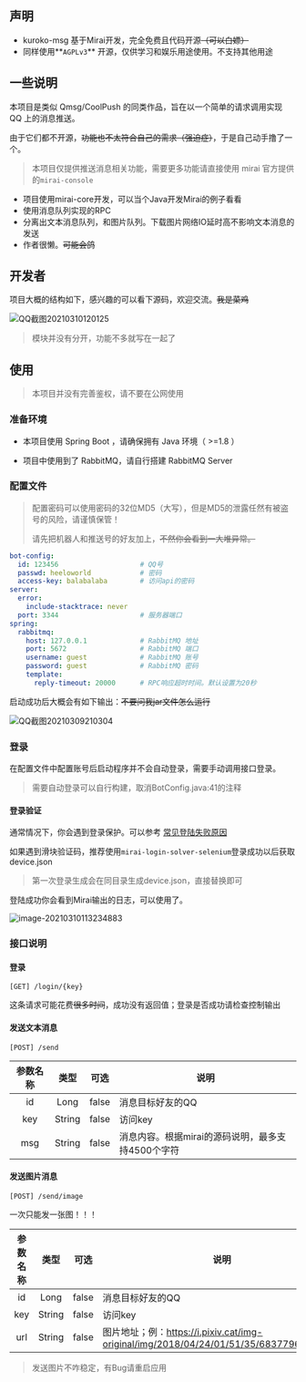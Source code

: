 ## 声明

- kuroko-msg 基于Mirai开发，完全免费且代码开源~~（可以白嫖）~~
- 同样使用**`AGPLv3`** 开源，仅供学习和娱乐用途使用。不支持其他用途

## 一些说明

本项目是类似 Qmsg/CoolPush 的同类作品，旨在以一个简单的请求调用实现 QQ 上的消息推送。

由于它们都不开源，~~功能也不太符合自己的需求（强迫症）~~，于是自己动手撸了一个。

> 本项目仅提供推送消息相关功能，需要更多功能请直接使用 mirai 官方提供的`mirai-console`

- 项目使用mirai-core开发，可以当个Java开发Mirai的例子看看
- 使用消息队列实现的RPC
- 分离出文本消息队列，和图片队列。下载图片网络IO延时高不影响文本消息的发送
- 作者很懒。~~可能会鸽~~

## 开发者

项目大概的结构如下，感兴趣的可以看下源码，欢迎交流。~~我是菜鸡~~

![QQ截图20210310120125](E:\java-workspace\kuroko-msg\images\QQ截图20210310120125.png)

> 模块并没有分开，功能不多就写在一起了

## 使用

>  本项目并没有完善鉴权，请不要在公网使用

### 准备环境

- 本项目使用 Spring Boot ，请确保拥有 Java 环境（ >=1.8 ）

- 项目中使用到了 RabbitMQ，请自行搭建 RabbitMQ Server


### 配置文件

> 配置密码可以使用密码的32位MD5（大写），但是MD5的泄露任然有被盗号的风险，请谨慎保管！
>
> 请先把机器人和推送号的好友加上，~~不然你会看到一大堆异常。~~

```yml
bot-config:
  id: 123456                    # QQ号
  passwd: heeloworld            # 密码
  access-key: balabalaba        # 访问api的密码
server:
  error:
    include-stacktrace: never
  port: 3344                    # 服务器端口
spring:
  rabbitmq:
    host: 127.0.0.1             # RabbitMQ 地址
    port: 5672                  # RabbitMQ 端口
    username: guest             # RabbitMQ 账号
    password: guest             # RabbitMQ 密码
    template:
      reply-timeout: 20000      # RPC响应超时时间。默认设置为20秒
```

启动成功后大概会有如下输出：~~不要问我jar文件怎么运行~~

![QQ截图20210309210304](E:\java-workspace\kuroko-msg\images\QQ截图20210309210304.png)

### 登录

在配置文件中配置账号后启动程序并不会自动登录，需要手动调用接口登录。

> 需要自动登录可以自行构建，取消BotConfig.java:41的注释

#### 登录验证

通常情况下，你会遇到登录保护。可以参考 [常见登陆失败原因](mirai-dev-doc) 

如果遇到滑块验证码，推荐使用`mirai-login-solver-selenium`登录成功以后获取device.json

> 第一次登录生成会在同目录生成device.json，直接替换即可

登陆成功你会看到Mirai输出的日志，可以使用了。

![image-20210310113234883](E:\java-workspace\kuroko-msg\images\image-20210310113234883.png)

### 接口说明

#### 登录

```
[GET] /login/{key}
```

这条请求可能花费~~很多时间~~，成功没有返回值；登录是否成功请检查控制输出

#### 发送文本消息

```
[POST] /send
```

| 参数名称 |  类型  | 可选  | 说明                                              |
| :------: | :----: | :---: | ------------------------------------------------- |
|    id    |  Long  | false | 消息目标好友的QQ                                  |
|   key    | String | false | 访问key                                           |
|   msg    | String | false | 消息内容。根据mirai的源码说明，最多支持4500个字符 |

#### 发送图片消息

```
[POST] /send/image
```
一次只能发一张图！！！


| 参数名称 |  类型  | 可选  | 说明                                                         |
| :------: | :----: | :---: | ------------------------------------------------------------ |
|    id    |  Long  | false | 消息目标好友的QQ                                             |
|   key    | String | false | 访问key                                                      |
|   url    | String | false | 图片地址；例：https://i.pixiv.cat/img-original/img/2018/04/24/01/51/35/68377968_p0.png |

> 发送图片不咋稳定，有Bug请重启应用

[mirai-dev-doc]:https://github.com/mamoe/mirai/blob/dev/docs/Bots.md#%E5%B8%B8%E8%A7%81%E7%99%BB%E5%BD%95%E5%A4%B1%E8%B4%A5%E5%8E%9F%E5%9B%A0

